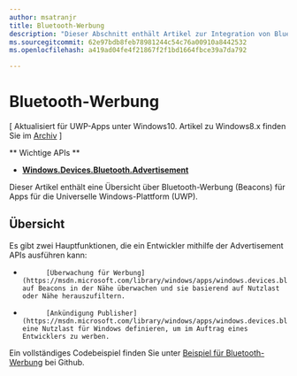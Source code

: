 ```yaml
---
author: msatranjr
title: Bluetooth-Werbung
description: "Dieser Abschnitt enthält Artikel zur Integration von Bluetooth Low Energie-Ankündigungen (LE-Ankündigungen) in Apps für die Universelle Windows-Plattform (UWP) mithilfe der AdvertisementWatcher and AdvertisementPublisher APIs."
ms.sourcegitcommit: 62e97bdb8feb78981244c54c76a00910a8442532
ms.openlocfilehash: a419ad04fe4f21867f2f1bd1664fbce39a7da792

---
```


# Bluetooth-Werbung

\[ Aktualisiert für UWP-Apps unter Windows10. Artikel zu Windows8.x finden Sie im [Archiv](http://go.microsoft.com/fwlink/p/?linkid=619132) \]

** Wichtige APIs ** 

-   [**Windows.Devices.Bluetooth.Advertisement**](https://msdn.microsoft.com/library/windows/apps/windows.devices.bluetooth.advertisement.aspx)

Dieser Artikel enthält eine Übersicht über Bluetooth-Werbung (Beacons) für Apps für die Universelle Windows-Plattform (UWP).  

## Übersicht

Es gibt zwei Hauptfunktionen, die ein Entwickler mithilfe der Advertisement APIs ausführen kann:

-   
            [Überwachung für Werbung](https://msdn.microsoft.com/library/windows/apps/windows.devices.bluetooth.advertisement.bluetoothleadvertisementwatcher.aspx): auf Beacons in der Nähe überwachen und sie basierend auf Nutzlast oder Nähe herauszufiltern.  
-   
            [Ankündigung Publisher](https://msdn.microsoft.com/library/windows/apps/windows.devices.bluetooth.advertisement.bluetoothleadvertisementpublisher.aspx): eine Nutzlast für Windows definieren, um im Auftrag eines Entwicklers zu werben.  

Ein vollständiges Codebeispiel finden Sie unter [Beispiel für Bluetooth-Werbung](http://go.microsoft.com/fwlink/p/?LinkId=619990) bei Github.



<!--HONumber=Jun16_HO5-->


